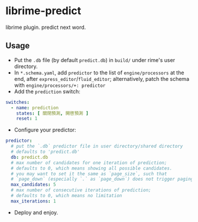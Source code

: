 # librime-predict
librime plugin. predict next word.

## Usage
* Put the `.db` file (by default `predict.db`) in `build/` under rime's user directory.
* In `*.schema.yaml`, add `predictor` to the list of `engine/processors` at the end, after `express_editor`/`fluid_editor`;
alternatively, patch the schema with `engine/processors/+: predictor`
* Add the `prediction` switch:
```yaml
switches:
  - name: prediction
    states: [ 關閉預測, 開啓預測 ]
    reset: 1
```
* Configure your predictor:
```yaml
predictor:
  # put the `.db` predictor file in user directory/shared directory
  # defaults to 'predict.db'
  db: predict.db
  # max number of candidates for one iteration of prediction;
  # defaults to 0, which means showing all possible candidates.
  # you may want to set it the same as `page_size`, such that
  # `page_down` (especially `.` as `page_down`) does not trigger paging
  max_candidates: 5
  # max number of consecutive iterations of prediction;
  # defaults to 0, which means no limitation
  max_iterations: 1
```
* Deploy and enjoy.
